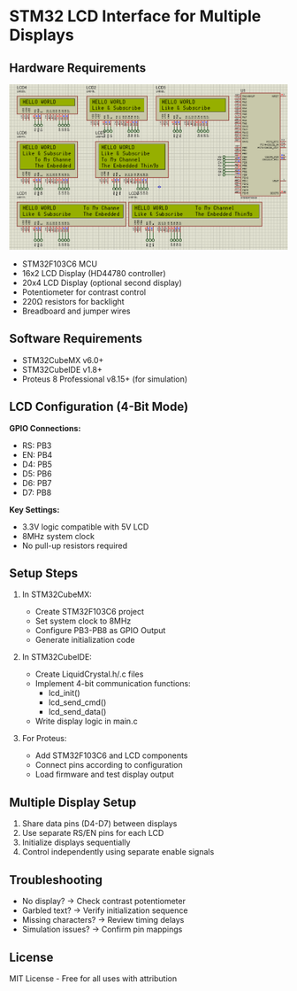 # STM32 LCD Interface for Multiple Displays

## Hardware Requirements
![LCD Interface Circuit](circuit.png)
- STM32F103C6 MCU
- 16x2 LCD Display (HD44780 controller)
- 20x4 LCD Display (optional second display)
- Potentiometer for contrast control
- 220Ω resistors for backlight
- Breadboard and jumper wires

## Software Requirements
- STM32CubeMX v6.0+
- STM32CubeIDE v1.8+
- Proteus 8 Professional v8.15+ (for simulation)

## LCD Configuration (4-Bit Mode)
**GPIO Connections:**
- RS: PB3
- EN: PB4
- D4: PB5
- D5: PB6
- D6: PB7
- D7: PB8

**Key Settings:**
- 3.3V logic compatible with 5V LCD
- 8MHz system clock
- No pull-up resistors required

## Setup Steps
1. In STM32CubeMX:
   - Create STM32F103C6 project
   - Set system clock to 8MHz
   - Configure PB3-PB8 as GPIO Output
   - Generate initialization code

2. In STM32CubeIDE:
   - Create LiquidCrystal.h/.c files
   - Implement 4-bit communication functions:
     - lcd_init()
     - lcd_send_cmd()
     - lcd_send_data()
   - Write display logic in main.c

3. For Proteus:
   - Add STM32F103C6 and LCD components
   - Connect pins according to configuration
   - Load firmware and test display output

## Multiple Display Setup
1. Share data pins (D4-D7) between displays
2. Use separate RS/EN pins for each LCD
3. Initialize displays sequentially
4. Control independently using separate enable signals

## Troubleshooting
- No display? → Check contrast potentiometer
- Garbled text? → Verify initialization sequence
- Missing characters? → Review timing delays
- Simulation issues? → Confirm pin mappings

## License
MIT License - Free for all uses with attribution
